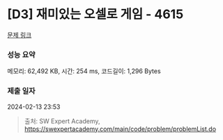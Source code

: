# [D3] 재미있는 오셀로 게임 - 4615 

[문제 링크](https://swexpertacademy.com/main/code/problem/problemDetail.do?contestProbId=AWQmA4uK8ygDFAXj) 

### 성능 요약

메모리: 62,492 KB, 시간: 254 ms, 코드길이: 1,296 Bytes

### 제출 일자

2024-02-13 23:53



> 출처: SW Expert Academy, https://swexpertacademy.com/main/code/problem/problemList.do